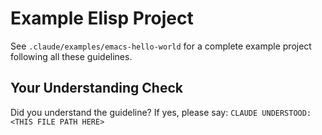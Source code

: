 <!-- ---
!-- Timestamp: 2025-05-30 08:20:59
!-- Author: ywatanabe
!-- File: /home/ywatanabe/.dotfiles/.claude/to_claude/guidelines/elisp/IMPORTANT-ELISP-99-example-project.md
!-- --- -->

# Example Elisp Project

See `.claude/examples/emacs-hello-world` for a complete example project following all these guidelines.

## Your Understanding Check
Did you understand the guideline? If yes, please say:
`CLAUDE UNDERSTOOD: <THIS FILE PATH HERE>`

<!-- EOF -->